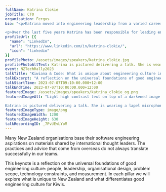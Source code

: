 ```yaml
---
fullName: Katrina Clokie
jobTitle: CTO
organisation: Fergus
bio: "<p>Katrina moved into engineering leadership from a varied career in individual contributor roles across software development, solution delivery engineering, and testing. She became “famous” in the international testing community as the author of A Practical Guide to Testing in DevOps, an international keynote speaker, a co-founder of the WeTest New Zealand testing community, the founder of Testing Trapeze magazine, and a prolific testing blogger and tweeter back when those platforms were popular.</p>

<p>Over the last five years Katrina has been responsible for leading engineering culture at a variety of NZ organisations. She has worked in a large bank, a high-growth SaaS business, and a Series B funded start-up. Katrina has been told that she creates a good engineering culture in each of these contexts. This talk will be a reflection on how she achieves that.</p>"
profileUrl: [{
  "name": "LinkedIn",
  "url": "https://www.linkedin.com/in/katrina-clokie/",
  "icon": "linkedin"
}]
profilePhoto: /assets/images/speakers/katrina_clokie.jpg
profilePhotoAltText: Katrina is pictured delivering a talk. She is wearing a lapel microphone and gesturing at the audience. She has a flushed complexion, her face is pink and there are dimples on her cheeks. She has brown hair tied in a ponytail with a side part. She is wearing a grey cardigan and a blue top that has cranes and flowers on it.
event: NZTechRally2023
talkTitle: "Kiwiana & Code: What is unique about engineering culture in Aotearoa New Zealand?"
talkExcerpt: "A reflection on the universal foundations of good engineering culture: people, leadership, organisational design, problem scope, technology constraints, and measurement."
talkStartTime: 2023-07-07T09:10:00.000+12:00
talkEndTime: 2023-07-07T10:00:00.000+12:00
featuredImage: /assets/images/speakers/katrina_clokie_og.png
featuredImageAlt: "Light high contrast text on top of a darkened image of a crowd reads “Kiwiana &amp; Code: What is unique about engineering culture in Aotearoa New Zealand? by Katrina Clokie, CTO at Fergus. Join us to hear Katrina and other speakers at NZ Tech Rally, 7th July, Wellington”

Katrina is pictured delivering a talk. She is wearing a lapel microphone and gesturing at the audience. She has a flushed complexion, her face is pink and there are dimples on her cheeks. She has brown hair tied in a ponytail with a side part. She is wearing a grey cardigan and a blue top that has cranes and flowers on it."
featuredImageType: image/png
featuredImageWidth: 1200
featuredImageHeight: 630
talkRecordingID: _7FvUEvLYoM
---
```


<p>Many New Zealand organisations base their software engineering aspirations on materials shared by international thought leaders. The practices and advice that come from overseas do not always translate successfully in our teams.</p>

<p>This keynote is a reflection on the universal foundations of good engineering culture: people, leadership, organisational design, problem scope, technology constraints, and measurement. In each pillar we will explore what is unique to New Zealand and what differentiates good engineering culture for Kiwis.</p>

